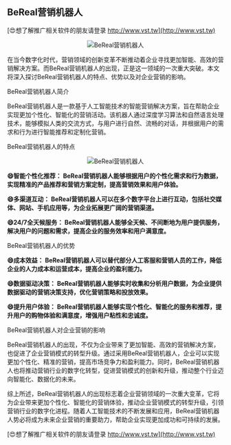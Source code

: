 ## **BeReal营销机器人**

[😍想了解推广相关软件的朋友请登录 http://www.vst.tw](http://www.vst.tw)

 <center><img src="https://vst.tw/MP4/tuiguang/png/8.png" alt="BeReal营销机器人"></center>

在当今数字化时代，营销领域的创新变革不断推动着企业寻找更加智能、高效的营销解决方案。而BeReal营销机器人的出现，正是这一领域的一次重大突破。本文将深入探讨BeReal营销机器人的特点、优势以及对企业营销的影响。

BeReal营销机器人简介

BeReal营销机器人是一款基于人工智能技术的智能营销解决方案，旨在帮助企业实现更加个性化、智能化的营销活动。该机器人通过深度学习算法和自然语言处理技术，能够模拟人类的交流方式，与用户进行自然、流畅的对话，并根据用户的需求和行为进行智能推荐和定制化营销。

BeReal营销机器人的特点

 <center><img src="https://vst.tw/MP4/tuiguang/png/6.png" alt="BeReal营销机器人"></center>

**😄智能个性化推荐： BeReal营销机器人能够根据用户的个性化需求和行为数据，实现精准的产品推荐和营销方案定制，提高营销效果和用户体验。**

**😄多渠道互动： BeReal营销机器人可以在多个数字平台上进行互动，包括社交媒体、网站、手机应用等，为企业拓展更广阔的营销渠道。**

**😄24/7全天候服务： BeReal营销机器人能够全天候、不间断地为用户提供服务，解决用户的问题和需求，提高企业的服务效率和用户满意度。**

BeReal营销机器人的优势

**😄成本效益： BeReal营销机器人可以替代部分人工客服和营销人员的工作，降低企业的人力成本和运营成本，提高企业的盈利能力。**

**😄数据驱动决策： BeReal营销机器人能够实时收集和分析用户数据，为企业提供数据驱动的营销决策支持，优化营销策略和投放效果。**

**😄提升用户体验： BeReal营销机器人能够实现个性化、智能化的服务和推荐，提升用户的购物体验和满意度，增强用户粘性和忠诚度。**

BeReal营销机器人对企业营销的影响

BeReal营销机器人的出现，不仅为企业带来了更加智能、高效的营销解决方案，也促进了企业营销模式的转型升级。通过采用BeReal营销机器人，企业可以实现更加个性化、精准的营销，提高市场竞争力和盈利能力。同时，BeReal营销机器人也将推动营销行业的数字化转型，促进营销模式的创新和升级，推动整个行业迈向智能化、数据化的未来。

综上所述，BeReal营销机器人的出现标志着企业营销领域的一次重大变革，它将为企业带来更加个性化、智能化的营销体验，推动企业营销模式的转型升级，引领营销行业的数字化进程。随着人工智能技术的不断发展和应用，BeReal营销机器人势必将成为未来企业营销的重要助力，帮助企业实现更加成功和可持续的发展。

[😍想了解推广相关软件的朋友请登录 http://www.vst.tw](http://www.vst.tw)



